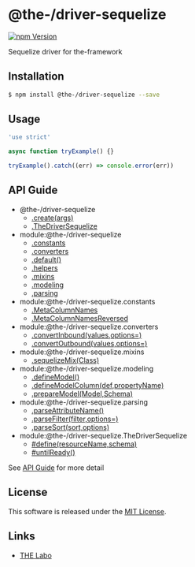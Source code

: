@the-/driver-sequelize
==========

<!---
This file is generated by @the-/templates. Do not update manually.
--->

<!-- Badge Start -->
<a name="badges"></a>

[![npm Version][bd_npm_shield_url]][bd_npm_url]

[bd_repo_url]: https://github.com/the-labo/the
[bd_npm_url]: http://www.npmjs.org/package/@the-/driver-sequelize
[bd_npm_shield_url]: http://img.shields.io/npm/v/@the-/driver-sequelize.svg?style=flat

<!-- Badge End -->


<!-- Description Start -->
<a name="description"></a>

Sequelize driver for the-framework

<!-- Description End -->


<!-- Overview Start -->
<a name="overview"></a>




<!-- Overview End -->


<!-- Sections Start -->
<a name="sections"></a>

<!-- Section from "doc/readme/01.Installation.md.hbs" Start -->

<a name="section-doc-readme-01-installation-md"></a>

Installation
-----

```bash
$ npm install @the-/driver-sequelize --save
```


<!-- Section from "doc/readme/01.Installation.md.hbs" End -->

<!-- Section from "doc/readme/02.Usage.md.hbs" Start -->

<a name="section-doc-readme-02-usage-md"></a>

Usage
---------

```javascript
'use strict'

async function tryExample() {}

tryExample().catch((err) => console.error(err))

```


<!-- Section from "doc/readme/02.Usage.md.hbs" End -->


<!-- Sections Start -->

<a name="api"></a>

## API Guide


- @the-/driver-sequelize
  - [.create(args)](./doc/api/api.md#@the-/driver-sequelize.create)
  - [.TheDriverSequelize](./doc/api/api.md#@the-/driver-sequelize.TheDriverSequelize)
- module:@the-/driver-sequelize
  - [.constants](./doc/api/api.md#module_@the-/driver-sequelize.constants)
  - [.converters](./doc/api/api.md#module_@the-/driver-sequelize.converters)
  - [.default()](./doc/api/api.md#module_@the-/driver-sequelize.default)
  - [.helpers](./doc/api/api.md#module_@the-/driver-sequelize.helpers)
  - [.mixins](./doc/api/api.md#module_@the-/driver-sequelize.mixins)
  - [.modeling](./doc/api/api.md#module_@the-/driver-sequelize.modeling)
  - [.parsing](./doc/api/api.md#module_@the-/driver-sequelize.parsing)
- module:@the-/driver-sequelize.constants
  - [.MetaColumnNames](./doc/api/api.md#module_@the-/driver-sequelize.constants.MetaColumnNames)
  - [.MetaColumnNamesReversed](./doc/api/api.md#module_@the-/driver-sequelize.constants.MetaColumnNamesReversed)
- module:@the-/driver-sequelize.converters
  - [.convertInbound(values,options&#x3D;)](./doc/api/api.md#module_@the-/driver-sequelize.converters.convertInbound)
  - [.convertOutbound(values,options&#x3D;)](./doc/api/api.md#module_@the-/driver-sequelize.converters.convertOutbound)
- module:@the-/driver-sequelize.mixins
  - [.sequelizeMix(Class)](./doc/api/api.md#module_@the-/driver-sequelize.mixins.sequelizeMix)
- module:@the-/driver-sequelize.modeling
  - [.defineModel()](./doc/api/api.md#module_@the-/driver-sequelize.modeling.defineModel)
  - [.defineModelColumn(def,propertyName)](./doc/api/api.md#module_@the-/driver-sequelize.modeling.defineModelColumn)
  - [.prepareModel(Model,Schema)](./doc/api/api.md#module_@the-/driver-sequelize.modeling.prepareModel)
- module:@the-/driver-sequelize.parsing
  - [.parseAttributeName()](./doc/api/api.md#module_@the-/driver-sequelize.parsing.parseAttributeName)
  - [.parseFilter(filter,options&#x3D;)](./doc/api/api.md#module_@the-/driver-sequelize.parsing.parseFilter)
  - [.parseSort(sort,options)](./doc/api/api.md#module_@the-/driver-sequelize.parsing.parseSort)
- module:@the-/driver-sequelize.TheDriverSequelize
  - [#define(resourceName,schema)](./doc/api/api.md#module_@the-/driver-sequelize.TheDriverSequelize#define)
  - [#untilReady()](./doc/api/api.md#module_@the-/driver-sequelize.TheDriverSequelize#untilReady)

See [API Guide](./doc/api/api.md) for more detail


<!-- LICENSE Start -->
<a name="license"></a>

License
-------
This software is released under the [MIT License](https://github.com/the-labo/the/blob/master/LICENSE).

<!-- LICENSE End -->


<!-- Links Start -->
<a name="links"></a>

Links
------

+ [THE Labo][the_labo_url]

[the_labo_url]: https://github.com/the-labo

<!-- Links End -->
